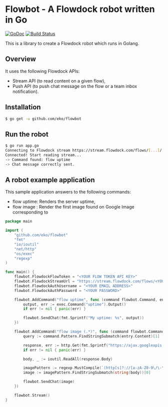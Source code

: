 Flowbot - A Flowdock robot written in Go
========================================

[![GoDoc](https://godoc.org/github.com/eko/flowbot?status.png)](https://godoc.org/github.com/eko/flowbot)
[![Build Status](https://travis-ci.org/eko/flowbot.png?branch=master)](https://travis-ci.org/eko/flowbot)

This is a library to create a Flowdock robot which runs in Golang.

Overview
--------

It uses the following Flowdock APIs:

* Stream API (to read content on a given flow),
* Push API (to push chat message on the flow or a team inbox notification).

Installation
------------

```bash
$ go get -u github.com/eko/flowbot
```

Run the robot
-------------

```bash
$ go run app.go
Connecting to Flowdock stream https://stream.flowdock.com/flows/[...]/[...]
Connected! Start reading stream...
-> Command found: flow uptime
-> Chat message correctly sent.
```

A robot example application
---------------------------

This sample application answers to the following commands:

* flow uptime: Renders the server uptime,
* flow image <something>: Render the first image found on Google Image corresponding to <something>

```go
package main

import (
    "github.com/eko/flowbot"
    "fmt"
    "io/ioutil"
    "net/http"
    "os/exec"
    "regexp"
)

func main() {
    flowbot.FlowdockFlowToken = "<YOUR FLOW TOKEN API KEY>"
    flowbot.FlowdockStreamUrl = "https://stream.flowdock.com/flows/<YOUR-ORGANIZATION>/<YOUR-FLOW-NAME>"
    flowbot.FlowdockAuthUsername = "<YOUR EMAIL ADDRESS>"
    flowbot.FlowdockAuthPassword = "<YOUR PASSWORD>"

    flowbot.AddCommand("flow uptime", func (command flowbot.Command, entry flowbot.Entry) {
        output, err := exec.Command("uptime").Output()
        if err != nil { panic(err) }

        flowbot.SendChat(fmt.Sprintf("My uptime: %s", output))
    })

    flowbot.AddCommand("flow image (.*)", func (command flowbot.Command, entry flowbot.Entry) {
        query := command.Pattern.FindStringSubmatch(entry.Content)[1]

        response, err := http.Get(fmt.Sprintf("https://ajax.googleapis.com/ajax/services/search/images?v=1.0&q=%s", query))
        if err != nil { panic(err) }

        body, _ := ioutil.ReadAll(response.Body)

        imagePattern := regexp.MustCompile(`(http[s]?://[a-zA-Z0-9\/\-\.\_\%]+.[gif|png|jpg|jpeg])`)
        image := imagePattern.FindStringSubmatch(string(body))[0]

        flowbot.SendChat(image)
    })

    flowbot.Stream()
}
```
